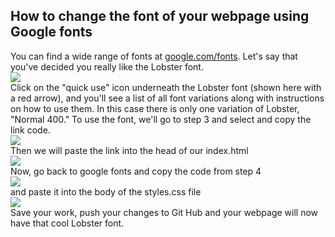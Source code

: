 How to change the font of your webpage using Google fonts
---------------------------------------------------------

You can find a wide range of fonts at [google.com/fonts](http://www.google.com/fonts). Let's say that you've decided you really like the Lobster font.  
<img src="http://i.imgur.com/PVFebGH.png">  
Click on the "quick use" icon underneath the Lobster font (shown here with a red arrow), and you'll see a list of all font variations along with instructions on how to use them. In this case there is only one variation of Lobster, "Normal 400." To use the font, we'll go to step 3 and select and copy the link code.  
<img src="http://i.imgur.com/xWbby4n.png">  
Then we will paste the link into the head of our index.html  
<img src="http://i.imgur.com/tMAVHHF.png">  
Now, go back to google fonts and copy the code from step 4  
<img src="http://i.imgur.com/7F8BfmX.png">  
and paste it into the body of the styles.css file  
<img src="http://i.imgur.com/GuOWiHg.png">  
Save your work, push your changes to Git Hub and your webpage will now have that cool Lobster font.
